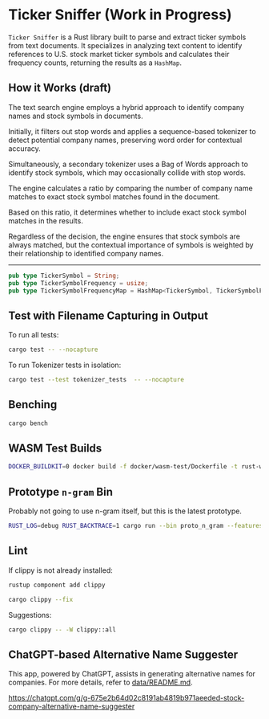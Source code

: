 # Ticker Sniffer (Work in Progress)

`Ticker Sniffer` is a Rust library built to parse and extract ticker symbols from text documents. It specializes in analyzing text content to identify references to U.S. stock market ticker symbols and calculates their frequency counts, returning the results as a `HashMap`.

## How it Works (draft)

The text search engine employs a hybrid approach to identify company names and stock symbols in documents.

Initially, it filters out stop words and applies a sequence-based tokenizer to detect potential company names, preserving word order for contextual accuracy.

Simultaneously, a secondary tokenizer uses a Bag of Words approach to identify stock symbols, which may occasionally collide with stop words.

The engine calculates a ratio by comparing the number of company name matches to exact stock symbol matches found in the document.

Based on this ratio, it determines whether to include exact stock symbol matches in the results.

Regardless of the decision, the engine ensures that stock symbols are always matched, but the contextual importance of symbols is weighted by their relationship to identified company names.

---

```rust
pub type TickerSymbol = String;
pub type TickerSymbolFrequency = usize;
pub type TickerSymbolFrequencyMap = HashMap<TickerSymbol, TickerSymbolFrequency>;
```


## Test with Filename Capturing in Output

To run all tests:

```bash
cargo test -- --nocapture
```

To run Tokenizer tests in isolation:

```bash
cargo test --test tokenizer_tests  -- --nocapture
```

## Benching

```bash
cargo bench
```

## WASM Test Builds

```bash
DOCKER_BUILDKIT=0 docker build -f docker/wasm-test/Dockerfile -t rust-wasm-test .
```

## Prototype `n-gram` Bin

Probably not going to use n-gram itself, but this is the latest prototype.

```bash
RUST_LOG=debug RUST_BACKTRACE=1 cargo run --bin proto_n_gram --features="logger-support"
```

## Lint

If clippy is not already installed:

```bash
rustup component add clippy
```

```bash
cargo clippy --fix
```

Suggestions:

```bash
cargo clippy -- -W clippy::all
```

## ChatGPT-based Alternative Name Suggester

This app, powered by ChatGPT, assists in generating alternative names for companies. For more details, refer to [data/README.md](data/README.md).

https://chatgpt.com/g/g-675e2b64d02c8191ab4819b971aeeded-stock-company-alternative-name-suggester
